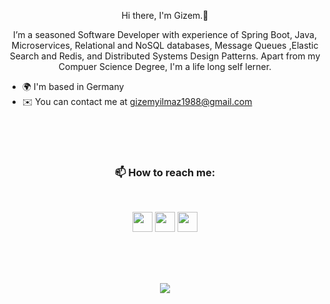 <div align="center">

Hi there, I'm Gizem.👋

I’m a seasoned Software Developer with experience of Spring Boot, Java, Microservices, Relational and NoSQL databases, Message Queues ,Elastic Search and Redis, and Distributed Systems Design Patterns. Apart from my Compuer Science Degree, I'm a life long self lerner.

</div>

* 🌍  I'm based in Germany
* ✉️  You can contact me at [gizemyilmaz1988@gmail.com](mailto:gizemyilmaz1988@gmail.com)

</br></br></br>

### <h3 align="center"> 📫 How to reach me:   </h3><br>

<p align="center"> <a href="https://www.github.com/gizyyy" target="_blank" rel="noreferrer"><img src="https://raw.githubusercontent.com/danielcranney/readme-generator/main/public/icons/socials/github.svg" width="32" height="32" /></a>
<a href="http://www.instagram.com/justanordinarygizem" target="_blank" rel="noreferrer"><img src="https://raw.githubusercontent.com/danielcranney/readme-generator/main/public/icons/socials/instagram.svg" width="32" height="32" /></a> <a href="https://www.linkedin.com/in/gizem-yilmaz-42273621/" target="_blank" rel="noreferrer"><img src="https://raw.githubusercontent.com/danielcranney/readme-generator/main/public/icons/socials/linkedin.svg" width="32" height="32" /></a></p>

<div align="center">

</br></br></br>

<div align="center">

![](https://komarev.com/ghpvc/?username=gizyyy&color=blueviolet&style=for-the-badge&label=stalker)

</div>
